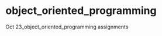 object_oriented_programming
===========================

Oct 23_object_oriented_programming assignments
